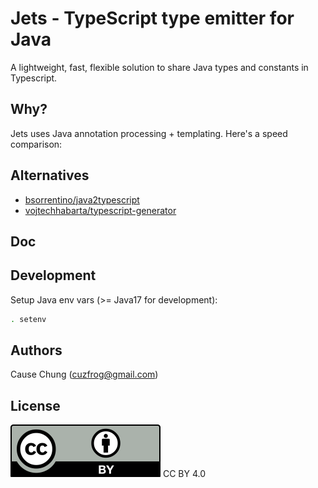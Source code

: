 # Jets - TypeScript type emitter for Java

A lightweight, fast, flexible solution to share Java types and constants in Typescript.

## Why?
Jets uses Java annotation processing + templating. Here's a speed comparison:

## Alternatives

* [bsorrentino/java2typescript](https://github.com/bsorrentino/java2typescript)
* [vojtechhabarta/typescript-generator](https://github.com/vojtechhabarta/typescript-generator)

## Doc

## Development

Setup Java env vars (>= Java17 for development):
```bash
. setenv
```

## Authors
Cause Chung (cuzfrog@gmail.com)

## License
![CC BY 4.0](./misc/by.svg)
CC BY 4.0
